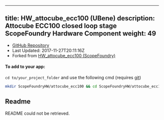 
---
title: HW_attocube_ecc100 (UBene)
description: Attocube ECC100 closed loop stage ScopeFoundry Hardware Component
weight: 49
---
- [GitHub Repository](https://github.com/UBene/HW_attocube_ecc100)
- Last Updated: 2017-11-27T20:11:16Z
- Forked from [HW_attocube_ecc100 (ScopeFoundry)](/docs/300_reference/hw-components/HW_attocube_ecc100-ScopeFoundry)

#### To add to your app:

`cd to/your_project_folder` and use the following cmd (requires [git](/docs/100_development/20_git/))

```bash
mkdir ScopeFoundryHW/attocube_ecc100 && cd ScopeFoundryHW/attocube_ecc100 && git init --initial-branch=master && git remote add upstream_UBene https://github.com/UBene/HW_attocube_ecc100 && git pull upstream_UBene master && cd ../..
```

## Readme
README could not be retrieved.
